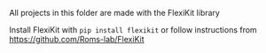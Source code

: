 All projects in this folder are made with the FlexiKit library

Install FlexiKit with ```pip install flexikit``` or follow instructions from https://github.com/Roms-lab/FlexiKit
